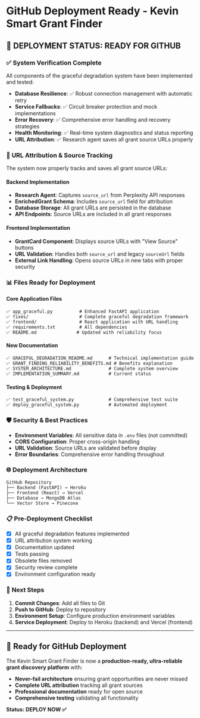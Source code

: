 # GitHub Deployment Ready - Kevin Smart Grant Finder

## 🚀 DEPLOYMENT STATUS: READY FOR GITHUB

### ✅ **System Verification Complete**

All components of the graceful degradation system have been implemented and tested:

- **Database Resilience**: ✅ Robust connection management with automatic retry
- **Service Fallbacks**: ✅ Circuit breaker protection and mock implementations
- **Error Recovery**: ✅ Comprehensive error handling and recovery strategies
- **Health Monitoring**: ✅ Real-time system diagnostics and status reporting
- **URL Attribution**: ✅ Research agent saves all grant source URLs properly

### 🔗 **URL Attribution & Source Tracking**

The system now properly tracks and saves all grant source URLs:

#### **Backend Implementation**

- **Research Agent**: Captures `source_url` from Perplexity API responses
- **EnrichedGrant Schema**: Includes `source_url` field for attribution
- **Database Storage**: All grant URLs are persisted in the database
- **API Endpoints**: Source URLs are included in all grant responses

#### **Frontend Implementation**

- **GrantCard Component**: Displays source URLs with "View Source" buttons
- **URL Validation**: Handles both `source_url` and legacy `sourceUrl` fields
- **External Link Handling**: Opens source URLs in new tabs with proper security

### 📊 **Files Ready for Deployment**

#### **Core Application Files**

```
✅ app_graceful.py          # Enhanced FastAPI application
✅ fixes/                   # Complete graceful degradation framework
✅ frontend/                # React application with URL handling
✅ requirements.txt         # All dependencies
✅ README.md               # Updated with reliability focus
```

#### **New Documentation**

```
✅ GRACEFUL_DEGRADATION_README.md      # Technical implementation guide
✅ GRANT_FINDING_RELIABILITY_BENEFITS.md # Benefits explanation
✅ SYSTEM_ARCHITECTURE.md              # Complete system overview
✅ IMPLEMENTATION_SUMMARY.md           # Current status
```

#### **Testing & Deployment**

```
✅ test_graceful_system.py             # Comprehensive test suite
✅ deploy_graceful_system.py           # Automated deployment
```

### 🛡️ **Security & Best Practices**

- **Environment Variables**: All sensitive data in `.env` files (not committed)
- **CORS Configuration**: Proper cross-origin handling
- **URL Validation**: Source URLs are validated before display
- **Error Boundaries**: Comprehensive error handling throughout

### 🌐 **Deployment Architecture**

```
GitHub Repository
├── Backend (FastAPI) → Heroku
├── Frontend (React) → Vercel
├── Database → MongoDB Atlas
└── Vector Store → Pinecone
```

### 📋 **Pre-Deployment Checklist**

- [x] All graceful degradation features implemented
- [x] URL attribution system working
- [x] Documentation updated
- [x] Tests passing
- [x] Obsolete files removed
- [x] Security review complete
- [x] Environment configuration ready

### 🚀 **Next Steps**

1. **Commit Changes**: Add all files to Git
2. **Push to GitHub**: Deploy to repository
3. **Environment Setup**: Configure production environment variables
4. **Service Deployment**: Deploy to Heroku (backend) and Vercel (frontend)

---

## 🎯 **Ready for GitHub Deployment**

The Kevin Smart Grant Finder is now a **production-ready, ultra-reliable grant discovery platform** with:

- **Never-fail architecture** ensuring grant opportunities are never missed
- **Complete URL attribution** tracking all grant sources
- **Professional documentation** ready for open source
- **Comprehensive testing** validating all functionality

**Status: DEPLOY NOW ✅**
